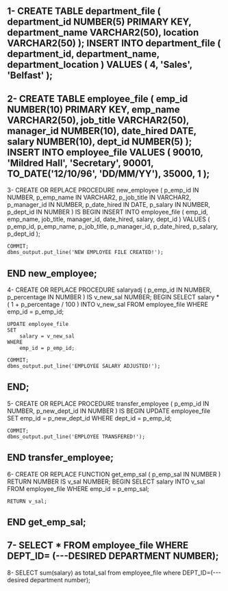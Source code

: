 1- CREATE TABLE department_file (
    department_id   NUMBER(5) PRIMARY KEY,
    department_name VARCHAR2(50),
    location        VARCHAR2(50)
);
   INSERT INTO department_file (
    department_id,
    department_name,
    department_location
) VALUES (
    4,
    'Sales',
    'Belfast'
);
------------------------------------------------------------------------
2- CREATE TABLE employee_file (
    emp_id     NUMBER(10) PRIMARY KEY,
    emp_name   VARCHAR2(50),
    job_title  VARCHAR2(50),
    manager_id NUMBER(10),
    date_hired DATE,
    salary     NUMBER(10),
    dept_id    NUMBER(5)
);
   INSERT INTO employee_file VALUES (
    90010,
    'Mildred Hall',
    'Secretary',
    90001,
    TO_DATE('12/10/96', 'DD/MM/YY'),
    35000,
    1
);
--------------------------------------------------------------------------
3- CREATE OR REPLACE PROCEDURE new_employee (
    p_emp_id     IN NUMBER,
    p_emp_name   IN VARCHAR2,
    p_job_title  IN VARCHAR2,
    p_manager_id IN NUMBER,
    p_date_hired IN DATE,
    p_salary     IN NUMBER,
    p_dept_id    IN NUMBER
) IS
BEGIN
    INSERT INTO employee_file (
        emp_id,
        emp_name,
        job_title,
        manager_id,
        date_hired,
        salary,
        dept_id
    ) VALUES (
        p_emp_id,
        p_emp_name,
        p_job_title,
        p_manager_id,
        p_date_hired,
        p_salary,
        p_dept_id
    );

    COMMIT;
    dbms_output.put_line('NEW EMPLOYEE FILE CREATED!');
END new_employee;
---------------------------------------------------------------------
4- CREATE OR REPLACE PROCEDURE salaryadj (
    p_emp_id     IN NUMBER,
    p_percentage IN NUMBER
) IS
    v_new_sal NUMBER;
BEGIN
    SELECT
        salary * ( 1 + p_percentage / 100 )
    INTO v_new_sal
    FROM
        employee_file
    WHERE
        emp_id = p_emp_id;

    UPDATE employee_file
    SET
        salary = v_new_sal
    WHERE
        emp_id = p_emp_id;

    COMMIT;
    dbms_output.put_line('EMPLOYEE SALARY ADJUSTED!');
END; 
---------------------------------------------------------------------
5- CREATE OR REPLACE PROCEDURE transfer_employee (
    p_emp_id      IN NUMBER,
    p_new_dept_id IN NUMBER
) IS
BEGIN
    UPDATE employee_file
    SET
        emp_id = p_new_dept_id
    WHERE
        dept_id = p_emp_id;

    COMMIT;
    dbms_output.put_line('EMPLOYEE TRANSFERED!');
END transfer_employee;
----------------------------------------------------------------------------
6- CREATE OR REPLACE FUNCTION get_emp_sal (
    p_emp_sal IN NUMBER
) RETURN NUMBER IS
    v_sal NUMBER;
BEGIN
    SELECT
        salary
    INTO v_sal
    FROM
        employee_file
    WHERE
        emp_id = p_emp_sal;

    RETURN v_sal;
END get_emp_sal;
----------------------------------------------------------------------------
7- SELECT * FROM employee_file WHERE DEPT_ID= (---DESIRED DEPARTMENT NUMBER);
----------------------------------------------------------------------------
8- SELECT sum(salary) as total_sal from employee_file where DEPT_ID=(---desired department number);
